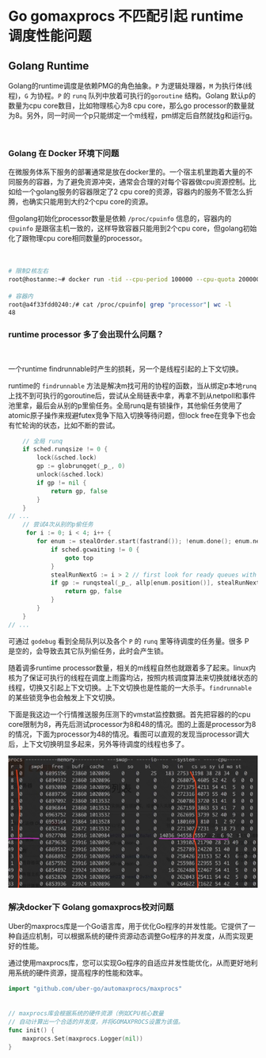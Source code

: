 # Go gomaxprocs 不匹配引起 runtime 调度性能问题

## Golang Runtime

Golang的runtime调度是依赖PMG的角色抽象。`P` 为逻辑处理器，`M` 为执行体(线程)，`G` 为协程。`P` 的 `runq` 队列中放着可执行的`goroutine` 结构。Golang 默认p的数量为cpu core数目，比如物理核心为8 cpu core，那么go processor的数量就为8。另外，同一时间一个p只能绑定一个m线程，pm绑定后自然就找g和运行g。

&nbsp;

### Golang 在 Docker 环境下问题

在微服务体系下服务的部署通常是放在docker里的。一个宿主机里跑着大量的不同服务的容器，为了避免资源冲突，通常会合理的对每个容器做cpu资源控制。比如给一个golang服务的容器限定了2 cpu core的资源，容器内的服务不管怎么折腾，也确实只能用到大约2个cpu core的资源。

但golang初始化processor数量是依赖 `/proc/cpuinfo` 信息的，容器内的 `cpuinfo` 是跟宿主机一致的，这样导致容器只能用到2个cpu core，但golang初始化了跟物理cpu core相同数量的processor。

```bash


# 限制2核左右
root@hostanme:~# docker run -tid --cpu-period 100000 --cpu-quota 200000 ubuntu

# 容器内
root@a4f33fdd0240:/# cat /proc/cpuinfo| grep "processor"| wc -l
48

```

### runtime processor 多了会出现什么问题？

&nbsp;

一个runtime findrunnable时产生的损耗，另一个是线程引起的上下文切换。


runtime的 `findrunnable` 方法是解决m找可用的协程的函数，当从绑定p本地`runq` 上找不到可执行的goroutine后，尝试从全局链表中拿，再拿不到从netpoll和事件池里拿，最后会从别的p里偷任务。全局runq是有锁操作，其他偷任务使用了atomic原子操作来规避futex竞争下陷入切换等待问题，但lock free在竞争下也会有忙轮询的状态，比如不断的尝试。

```go
    // 全局 runq
    if sched.runqsize != 0 {
        lock(&sched.lock)
        gp := globrunqget(_p_, 0)
        unlock(&sched.lock)
        if gp != nil {
            return gp, false
        }
    }
// ...
    // 尝试4次从别的p偷任务
     for i := 0; i < 4; i++ {
        for enum := stealOrder.start(fastrand()); !enum.done(); enum.next() {
            if sched.gcwaiting != 0 {
                goto top
            }
            stealRunNextG := i > 2 // first look for ready queues with more than 1 g
            if gp := runqsteal(_p_, allp[enum.position()], stealRunNextG); gp != nil {
                return gp, false
            }
        }
    }
// ...
```

可通过 `godebug` 看到全局队列以及各个 `P` 的 `runq` 里等待调度的任务量。很多 P 是空的，会导致去其它队列偷任务，此时会产生锁。

随着调多runtime processor数量，相关的m线程自然也就跟着多了起来。linux内核为了保证可执行的线程在调度上雨露均沾，按照内核调度算法来切换就绪状态的线程，切换又引起上下文切换。上下文切换也是性能的一大杀手。`findrunnable` 的某些锁竞争也会触发上下文切换。

下面是我这边一个行情推送服务压测下的vmstat监控数据。首先把容器的的cpu core限制为8，再先后测试processor为8和48的情况。图的上面是processor为8的情况，下面为processor为48的情况。看图可以直观的发现当processor调大后，上下文切换明显多起来，另外等待调度的线程也多了。

![max_processor_issue](./imgs/max_processor_issue.png)


### 解决docker下 Golang gomaxprocs校对问题

Uber的maxprocs库是一个Go语言库，用于优化Go程序的并发性能。它提供了一种自适应机制，可以根据系统的硬件资源动态调整Go程序的并发度，从而实现更好的性能。

通过使用maxprocs库，您可以实现Go程序的自适应并发性能优化，从而更好地利用系统的硬件资源，提高程序的性能和效率。

```go
import "github.com/uber-go/automaxprocs/maxprocs"


// maxprocs库会根据系统的硬件资源（例如CPU核心数量
// 自动计算出一个合适的并发度，并将GOMAXPROCS设置为该值。
func init() {
    maxprocs.Set(maxprocs.Logger(nil))
}
```
